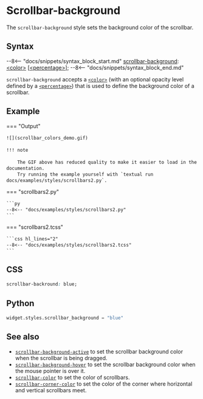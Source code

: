 # Scrollbar-background

The `scrollbar-background` style sets the background color of the scrollbar.
## Syntax

--8<-- "docs/snippets/syntax_block_start.md"
<a href="./scrollbar_background">scrollbar-background</a>: <a href="../../../css_types/color">&lt;color&gt;</a> [<a href="../../../css_types/percentage">&lt;percentage&gt;</a>];
--8<-- "docs/snippets/syntax_block_end.md"

`scrollbar-background` accepts a [`<color>`](../../css_types/color.md) (with an optional opacity level defined by a [`<percentage>`](../../css_types/percentage.md)) that is used to define the background color of a scrollbar.

## Example

=== "Output"

    ![](scrollbar_colors_demo.gif)

    !!! note

        The GIF above has reduced quality to make it easier to load in the documentation.
        Try running the example yourself with `textual run docs/examples/styles/scrollbars2.py`.

=== "scrollbars2.py"

    ```py
    --8<-- "docs/examples/styles/scrollbars2.py"
    ```

=== "scrollbars2.tcss"

    ```css hl_lines="2"
    --8<-- "docs/examples/styles/scrollbars2.tcss"
    ```

## CSS

```css
scrollbar-backround: blue;
```

## Python

```py
widget.styles.scrollbar_background = "blue"
```

## See also

 - [`scrollbar-background-active`](./scrollbar_color_active.md) to set the scrollbar background color when the scrollbar is being dragged.
 - [`scrollbar-background-hover`](./scrollbar_color_hover.md) to set the scrollbar background color when the mouse pointer is over it.
 - [`scrollbar-color`](./scrollbar_color.md) to set the color of scrollbars.
 - [`scrollbar-corner-color`](./scrollbar_corner_color.md) to set the color of the corner where horizontal and vertical scrollbars meet.
